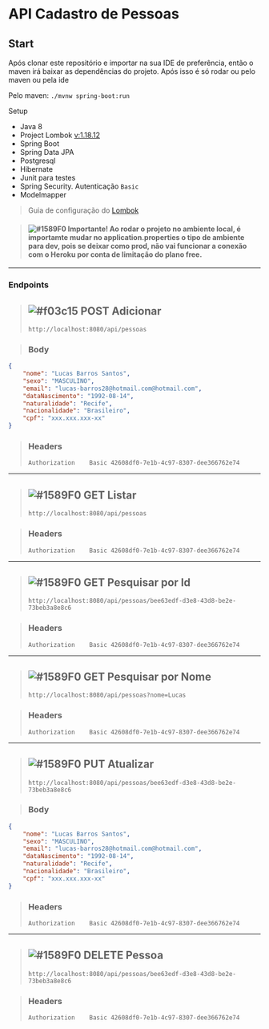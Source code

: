 # API Cadastro de Pessoas

## Start

Após clonar este repositório e importar na sua IDE de preferência, então o maven irá baixar as dependências do projeto. Após isso é só rodar ou pelo maven ou pela ide

Pelo maven: `./mvnw spring-boot:run`

Setup
- Java 8
- Project Lombok [v:1.18.12](https://projectlombok.org/) 
- Spring Boot
- Spring Data JPA
- Postgresql
- Hibernate
- Junit para testes
- Spring Security. Autenticação `Basic`
- Modelmapper


> Guia de configuração do [Lombok](https://dicasdejava.com.br/como-configurar-o-lombok-no-eclipse/)

> #### ![#1589F0](https://placehold.it/15/ff0000/000000?text=+) Importante! Ao rodar o projeto no ambiente local, é importamte mudar no application.properties o tipo de ambiente para dev, pois se deixar como prod, não vai funcionar a conexão com o Heroku por conta de limitação do plano free.

----

### Endpoints


> ## ![#f03c15](https://placehold.it/15/fdff49/000000?text=+) POST Adicionar
> `http://localhost:8080/api/pessoas`

> ### Body

```json
{
	"nome": "Lucas Barros Santos", 
	"sexo": "MASCULINO",
	"email": "lucas-barros28@hotmail.com@hotmail.com", 
	"dataNascimento": "1992-08-14",
	"naturalidade": "Recife", 
	"nacionalidade": "Brasileiro", 
	"cpf": "xxx.xxx.xxx-xx"
}
```
> ### Headers
> `Authorization	Basic 42608df0-7e1b-4c97-8307-dee366762e74`

----

> ## ![#1589F0](https://placehold.it/15/3dd200/000000?text=+) GET Listar
> `http://localhost:8080/api/pessoas`

> ### Headers
> `Authorization	Basic 42608df0-7e1b-4c97-8307-dee366762e74`

----

> ## ![#1589F0](https://placehold.it/15/3dd200/000000?text=+) GET Pesquisar por Id
> `http://localhost:8080/api/pessoas/bee63edf-d3e8-43d8-be2e-73beb3a8e8c6`

> ### Headers
> `Authorization	Basic 42608df0-7e1b-4c97-8307-dee366762e74`

----

> ## ![#1589F0](https://placehold.it/15/3dd200/000000?text=+) GET Pesquisar por Nome
> `http://localhost:8080/api/pessoas?nome=Lucas`

> ### Headers
> `Authorization	Basic 42608df0-7e1b-4c97-8307-dee366762e74`

----

> ## ![#1589F0](https://placehold.it/15/1589F0/000000?text=+) PUT Atualizar
> `http://localhost:8080/api/pessoas/bee63edf-d3e8-43d8-be2e-73beb3a8e8c6`

> ### Body

```json
{
	"nome": "Lucas Barros Santos", 
	"sexo": "MASCULINO",
	"email": "lucas-barros28@hotmail.com@hotmail.com", 
	"dataNascimento": "1992-08-14",
	"naturalidade": "Recife", 
	"nacionalidade": "Brasileiro", 
	"cpf": "xxx.xxx.xxx-xx"
}
```
> ### Headers
> `Authorization	Basic 42608df0-7e1b-4c97-8307-dee366762e74`

----

> ## ![#1589F0](https://placehold.it/15/ff0000/000000?text=+) DELETE Pessoa
> `http://localhost:8080/api/pessoas/bee63edf-d3e8-43d8-be2e-73beb3a8e8c6`

> ### Headers
> `Authorization	Basic 42608df0-7e1b-4c97-8307-dee366762e74`
